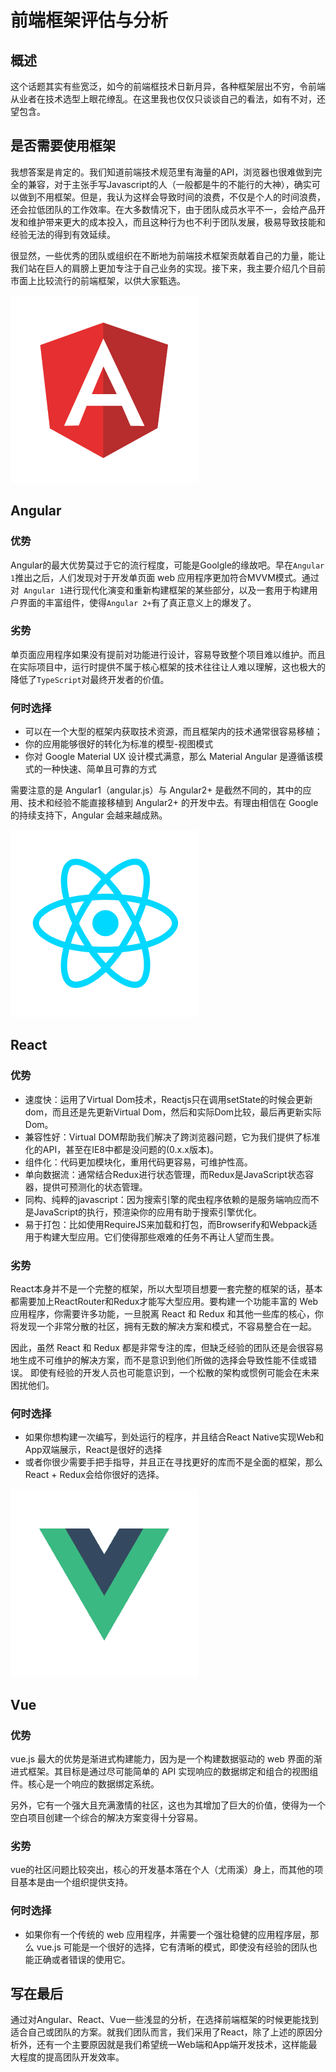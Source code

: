 # 前端框架评估与分析

## 概述

这个话题其实有些宽泛，如今的前端框技术日新月异，各种框架层出不穷，令前端从业者在技术选型上眼花缭乱。在这里我也仅仅只谈谈自己的看法，如有不对，还望包含。

## 是否需要使用框架

我想答案是肯定的。我们知道前端技术规范里有海量的API，浏览器也很难做到完全的兼容，对于主张手写Javascript的人（一般都是牛的不能行的大神），确实可以做到不用框架。但是，我认为这样会导致时间的浪费，不仅是个人的时间浪费，还会拉低团队的工作效率。在大多数情况下，由于团队成员水平不一，会给产品开发和维护带来更大的成本投入，而且这种行为也不利于团队发展，极易导致技能和经验无法的得到有效延续。

很显然，一些优秀的团队或组织在不断地为前端技术框架贡献着自己的力量，能让我们站在巨人的肩膀上更加专注于自己业务的实现。接下来，我主要介绍几个目前市面上比较流行的前端框架，以供大家甄选。

![Angular](../image/angular.png)
## Angular

### 优势

Angular的最大优势莫过于它的流行程度，可能是Goolgle的缘故吧。早在`Angular 1`推出之后，人们发现对于开发单页面 web 应用程序更加符合MVVM模式。通过对` Angular 1`进行现代化演变和重新构建框架的某些部分，以及一套用于构建用户界面的丰富组件，使得`Angular 2+`有了真正意义上的爆发了。

### 劣势

单页面应用程序如果没有提前对功能进行设计，容易导致整个项目难以维护。而且在实际项目中，运行时提供不属于核心框架的技术往往让人难以理解，这也极大的降低了`TypeScript`对最终开发者的价值。


### 何时选择 

* 可以在一个大型的框架内获取技术资源，而且框架内的技术通常很容易移植；
* 你的应用能够很好的转化为标准的模型-视图模式
* 你对 Google Material UX 设计模式满意，那么 Material Angular 是遵循该模式的一种快速、简单且可靠的方式

需要注意的是 Angular1（angular.js）与 Angular2+ 是截然不同的，其中的应用、技术和经验不能直接移植到 Angular2+ 的开发中去。有理由相信在 Google 的持续支持下，Angular 会越来越成熟。


![React](../image/react.png)
## React

### 优势
* 速度快：运用了Virtual Dom技术，Reactjs只在调用setState的时候会更新dom，而且还是先更新Virtual Dom，然后和实际Dom比较，最后再更新实际Dom。
* 兼容性好：Virtual DOM帮助我们解决了跨浏览器问题，它为我们提供了标准化的API，甚至在IE8中都是没问题的(0.x.x版本)。
* 组件化：代码更加模块化，重用代码更容易，可维护性高。
* 单向数据流：通常结合Redux进行状态管理，而Redux是JavaScript状态容器，提供可预测化的状态管理。
* 同构、纯粹的javascript：因为搜索引擎的爬虫程序依赖的是服务端响应而不是JavaScript的执行，预渲染你的应用有助于搜索引擎优化。
* 易于打包：比如使用RequireJS来加载和打包，而Browserify和Webpack适用于构建大型应用。它们使得那些艰难的任务不再让人望而生畏。

### 劣势

React本身并不是一个完整的框架，所以大型项目想要一套完整的框架的话，基本都需要加上ReactRouter和Redux才能写大型应用。要构建一个功能丰富的 Web 应用程序，你需要许多功能，一旦脱离 React 和 Redux 和其他一些库的核心，你将发现一个非常分散的社区，拥有无数的解决方案和模式，不容易整合在一起。

因此，虽然 React 和 Redux 都是非常专注的库，但缺乏经验的团队还是会很容易地生成不可维护的解决方案，而不是意识到他们所做的选择会导致性能不佳或错误。 即使有经验的开发人员也可能意识到，一个松散的架构或惯例可能会在未来困扰他们。

### 何时选择
* 如果你想构建一次编写，到处运行的程序，并且结合React Native实现Web和App双端展示，React是很好的选择
* 或者你很少需要手把手指导，并且正在寻找更好的库而不是全面的框架，那么React + Redux会给你很好的选择。 


![Vue](../image/vue.png)
## Vue

### 优势

vue.js 最大的优势是渐进式构建能力，因为是一个构建数据驱动的 web 界面的渐进式框架。其目标是通过尽可能简单的 API 实现响应的数据绑定和组合的视图组件。核心是一个响应的数据绑定系统。

另外，它有一个强大且充满激情的社区，这也为其增加了巨大的价值，使得为一个空白项目创建一个综合的解决方案变得十分容易。

### 劣势

vue的社区问题比较突出，核心的开发基本落在个人（尤雨溪）身上，而其他的项目基本是由一个组织提供支持。

### 何时选择
* 如果你有一个传统的 web 应用程序，并需要一个强壮稳健的应用程序层，那么 vue.js 可能是一个很好的选择，它有清晰的模式，即使没有经验的团队也能正确或者错误的使用它。

## 写在最后

通过对Angular、React、Vue一些浅显的分析，在选择前端框架的时候更能找到适合自己或团队的方案。就我们团队而言，我们采用了React，除了上述的原因分析外，还有一个主要原因就是我们希望统一Web端和App端开发技术，这样能最大程度的提高团队开发效率。
